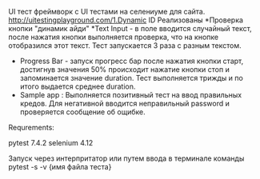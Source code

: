  UI тест фреймворк с UI тестами на селениуме для  сайта. http://uitestingplayground.com/1.Dynamic ID
 Реализованы
*Проверка кнопки "динамик айди" 
*Text Input - в поле вводится случайный текст, после нажатия  кнопки  выполняется проверка, что на кнопке отобразился этот текст. Тест  запускается 3 раза с разным текстом.
* Progress Bar - запуск прогресс бар после нажатия кнопки старт, достигнув значения 50% происходит нажатие кнопки стоп  и запоминается значение duration.
 Тест выполняется трижды и по итого выдается среднее duration.
* Sample app :  Выполняется позитивный тест на ввод правильных кредов. Для негативной вводится неправильный password и проверяется сообщение об ощибке.

Requrements:

pytest 7.4.2
selenium 4.12

Запуск через интерпритатор или путем ввода в терминале команды pytest -s -v {имя файла теста}

